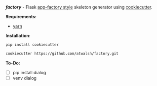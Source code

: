 **_factory_** - Flask [app-factory style][2] skeleton generator using [cookiecutter][1].

**Requirements:**
- [yarn]

**Installation:**
```bash
pip install cookiecutter

cookiecutter https://github.com/atwalsh/factory.git
```

**To-Do:**
    
  - [ ] pip install dialog
  - [ ] venv dialog

[1]: https://github.com/audreyr/cookiecutter
[2]: http://flask.pocoo.org/docs/latest/patterns/appfactories/
[yarn]: https://yarnpkg.com/lang/en/docs/install
